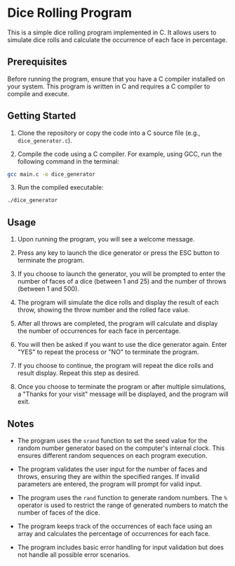 # Dice Rolling Program

This is a simple dice rolling program implemented in C. It allows users to simulate dice rolls and calculate the occurrence of each face in percentage.

## Prerequisites

Before running the program, ensure that you have a C compiler installed on your system. This program is written in C and requires a C compiler to compile and execute.

## Getting Started

1. Clone the repository or copy the code into a C source file (e.g., `dice_generator.c`).

2. Compile the code using a C compiler. For example, using GCC, run the following command in the terminal:

  ```bash
  gcc main.c -o dice_generator
  ```

3. Run the compiled executable:

  ```bash
  ./dice_generator
  ```

## Usage

1. Upon running the program, you will see a welcome message.

2. Press any key to launch the dice generator or press the ESC button to terminate the program.

3. If you choose to launch the generator, you will be prompted to enter the number of faces of a dice (between 1 and 25) and the number of throws (between 1 and 500).

4. The program will simulate the dice rolls and display the result of each throw, showing the throw number and the rolled face value.

5. After all throws are completed, the program will calculate and display the number of occurrences for each face in percentage.

6. You will then be asked if you want to use the dice generator again. Enter "YES" to repeat the process or "NO" to terminate the program.

7. If you choose to continue, the program will repeat the dice rolls and result display. Repeat this step as desired.

8. Once you choose to terminate the program or after multiple simulations, a "Thanks for your visit" message will be displayed, and the program will exit.

## Notes

- The program uses the `srand` function to set the seed value for the random number generator based on the computer's internal clock. This ensures different random sequences on each program execution.

- The program validates the user input for the number of faces and throws, ensuring they are within the specified ranges. If invalid parameters are entered, the program will prompt for valid input.

- The program uses the `rand` function to generate random numbers. The `%` operator is used to restrict the range of generated numbers to match the number of faces of the dice.

- The program keeps track of the occurrences of each face using an array and calculates the percentage of occurrences for each face.

- The program includes basic error handling for input validation but does not handle all possible error scenarios.

